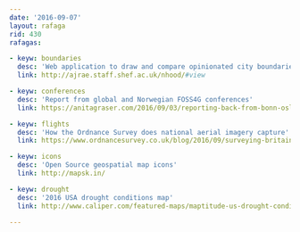 ```yaml
---
date: '2016-09-07'
layout: rafaga
rid: 430
rafagas:

- keyw: boundaries
  desc: 'Web application to draw and compare opinionated city boundaries'
  link: http://ajrae.staff.shef.ac.uk/nhood/#view

- keyw: conferences
  desc: 'Report from global and Norwegian FOSS4G conferences'
  link: https://anitagraser.com/2016/09/03/reporting-back-from-bonn-oslo/

- keyw: flights
  desc: 'How the Ordnance Survey does national aerial imagery capture'
  link: https://www.ordnancesurvey.co.uk/blog/2016/09/surveying-britain-skies/

- keyw: icons
  desc: 'Open Source geospatial map icons'
  link: http://mapsk.in/

- keyw: drought
  desc: '2016 USA drought conditions map'
  link: http://www.caliper.com/featured-maps/maptitude-us-drought-conditions-2016-map.html

---
```

